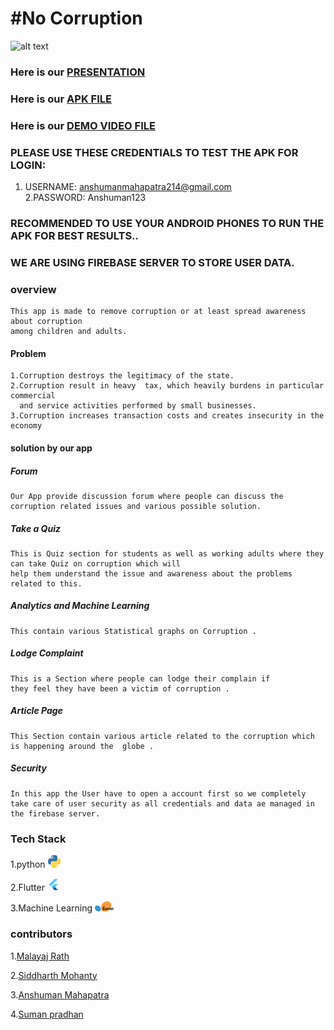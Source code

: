 # #No Corruption
![alt text](https://github.com/malayaj2000/cisco_hack/blob/main/README_IMG/WhatsApp-Video-2021-01-14-at-120.gif)

### Here is our [PRESENTATION](https://drive.google.com/file/d/1oZcE_KwoTXEAYh3vWWujBbw_noxdXhik/view?usp=sharing)

### Here is our [APK FILE](https://drive.google.com/file/d/1XXeHxPaWP7SizXMYDqPmbBFuDCRrNqsH/view?usp=sharing)


### Here is our [ DEMO VIDEO FILE](https://drive.google.com/file/d/1g_viP-YO9yxAfAW6sXF7z0s3xZ7mk8xR/view?usp=sharing)

### PLEASE USE THESE CREDENTIALS TO TEST THE APK FOR LOGIN:
   1. USERNAME: anshumanmahapatra214@gmail.com </br>
   2.PASSWORD: Anshuman123

### RECOMMENDED TO USE YOUR ANDROID PHONES TO RUN THE APK FOR BEST RESULTS..

### WE ARE USING FIREBASE SERVER TO STORE USER DATA.

### overview
    This app is made to remove corruption or at least spread awareness about corruption
    among children and adults.

#### Problem
    1.Corruption destroys the legitimacy of the state.
    2.Corruption result in heavy  tax, which heavily burdens in particular commercial
      and service activities performed by small businesses.
    3.Corruption increases transaction costs and creates insecurity in the economy

#### solution by our app 
##### Forum 
    Our App provide discussion forum where people can discuss the
    corruption related issues and various possible solution.
##### Take a Quiz
    This is Quiz section for students as well as working adults where they can take Quiz on corruption which will 
    help them understand the issue and awareness about the problems related to this. 
##### Analytics and Machine Learning 
    This contain various Statistical graphs on Corruption .
##### Lodge Complaint
    This is a Section where people can lodge their complain if 
    they feel they have been a victim of corruption .
##### Article Page 
    This Section contain various article related to the corruption which is happening around the  globe .
##### Security
    In this app the User have to open a account first so we completely 
    take care of user security as all credentials and data ae managed in the firebase server. 
    
### Tech Stack
   1.python <img src="https://github.com/malayaj2000/cisco_hack/blob/main/images/python.jpg" width="20" />

   2.Flutter <img src="https://github.com/malayaj2000/cisco_hack/blob/main/images/flutter.png" width="20" />
    
   3.Machine Learning <img src="https://github.com/malayaj2000/cisco_hack/blob/main/images/sklearn.png" width="30" /> 
### contributors
1.[Malayaj Rath](https://github.com/malayaj2000)

2.[Siddharth Mohanty](https://github.com/spursbyte)

3.[Anshuman Mahapatra](https://github.com/anshumanmahapatra)

4.[Suman pradhan](https://www.linkedin.com/in/suman-pradhan-19a5531a1)




